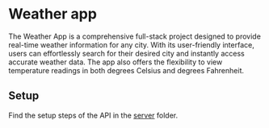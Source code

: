 # Weather app

The Weather App is a comprehensive full-stack project designed to provide real-time weather information for any city. With its user-friendly interface, users can effortlessly search for their desired city and instantly access accurate weather data. The app also offers the flexibility to view temperature readings in both degrees Celsius and degrees Fahrenheit.

## Setup

Find the setup steps of the API in the [server](https://github.com/unosquare-bo/gualberto-cuiza_002-challenge/tree/main/server) folder.
